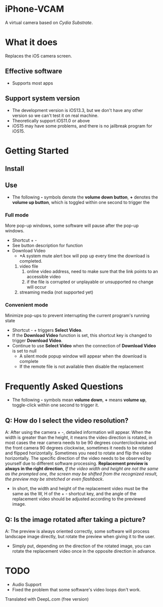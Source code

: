 # iPhone-VCAM

A virtual camera based on *Cydia Substrate*.

# What it does

Replaces the iOS camera screen.

## Effective software
- Supports most apps

## Support system version

- The development version is iOS13.3, but we don't have any other version so we can't test it on real machine.
- Theoretically support iOS11.0 or above
- iOS15 may have some problems, and there is no jailbreak program for iOS15.

# Getting Started

## Install

## Use
- The following **-** symbols denote the **volume down button**, **+** denotes the **volume up button**, which is toggled within one second to trigger the

### Full mode
More pop-up windows, some software will pause after the pop-up windows.
- Shortcut + -
- See button description for function
- Download Video
    - *A system mute alert box will pop up every time the download is completed.
    1. video file
        1. online video address, need to make sure that the link points to an accessible video
        2. if the file is corrupted or unplayable or unsupported no change will occur
    2. streaming media (not supported yet)

### Convenient mode
Minimize pop-ups to prevent interrupting the current program's running state  
- Shortcut - + triggers **Select Video**.
- If the **Download Video** function is set, this shortcut key is changed to trigger **Download Video**.
- Continue to use **Select Video** when the connection of **Download Video** is set to null
    - A silent mode popup window will appear when the download is complete
    - If the remote file is not available then disable the replacement

# Frequently Asked Questions
- The following **-** symbols mean **volume down**, **+** means **volume up**, toggle-click within one second to trigger it.

## Q: How do I select the video resolution?
A: After using the camera + -, detailed information will appear. When the width is greater than the height, it means the video direction is rotated, in most cases the rear camera needs to be 90 degrees counterclockwise and the front camera 90 degrees clockwise, sometimes it needs to be rotated and flipped horizontally. Sometimes you need to rotate and flip the video horizontally. The specific direction of the video needs to be observed by yourself due to different software processing. **Replacement preview is always in the right direction**, *If the video width and height are not the same as the prompted one, the screen may be shifted from the recognized result, the preview may be stretched or even flashback*.
- In short, the width and height of the replacement video must be the same as the W, H of the + - shortcut key, and the angle of the replacement video should be adjusted according to the previewed image.

## Q: Is the image rotated after taking a picture?
A: The preview is always oriented correctly, some software will process landscape image directly, but rotate the preview when giving it to the user.
- Simply put, depending on the direction of the rotated image, you can rotate the replacement video once in the opposite direction in advance.



# TODO
- Audio Support
- Fixed the problem that some software's video loops don't work.

Translated with DeepL.com (free version)
